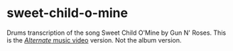 # sweet-child-o-mine
Drums transcription of the song Sweet Child O'Mine by Gun N' Roses. This is the [_Alternate_ music video](https://www.youtube.com/watch?v=HlEuo9aR7Qo) version. Not the album version.
